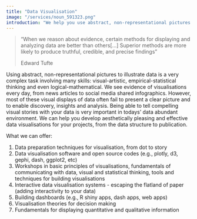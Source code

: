 ```yaml
---
title: "Data Visualisation"
image: "/services/noun_591323.png"
introduction: "We help you use abstract, non-representational pictures to illustrate data to demonstrate your findings to a wider audience."
---
```


> “When we reason about evidence, certain methods for displaying and analyzing data are better than others[...] Superior methods are more likely to produce truthful, credible, and precise findings”
>
> Edward Tufte

Using abstract, non-representational pictures to illustrate data is a very complex task involving many skills: visual-artistic, empirical-statistical thinking and even logical-mathematical. We see evidence of visualisations every day, from news articles to social media shared infographics. However, most of these visual displays of data often fail to present a clear picture and to enable discovery, insights and analysis. Being able to tell compelling visual stories with your data is very important in todays’ data abundant environment. We can help you develop aesthetically pleasing and effective data visualisations for your projects, from the data structure to publication.

What we can offer:

1. Data preparation techniques for visualisation, from dot to story
2. Data visualisation software and open source codes (e.g., plotly, d3, gephi, dash, ggplot2, etc)
3. Workshops in basic principles of visualisations, fundamentals of communicating with data, visual and statistical thinking, tools and techniques for building visualisations
4. Interactive data visualisation systems - escaping the flatland of paper (adding interactivity to your data)
5. Building dashboards (e.g., R shiny apps, dash apps, web apps)
6. Visualisation theories for decision making
7. Fundamentals for displaying quantitative and qualitative information
